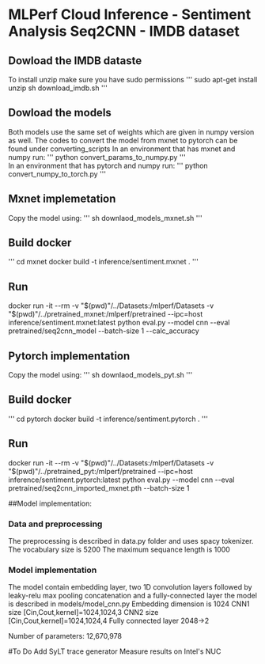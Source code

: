 # MLPerf Cloud Inference - Sentiment Analysis Seq2CNN - IMDB dataset

## Dowload the IMDB dataste
To install unzip make sure you have sudo permissions 
'''
  sudo apt-get install unzip
  sh download_imdb.sh
'''
## Dowload the models
Both models use the same set of weights which are given in numpy version as well.
The codes to convert the model from mxnet to pytorch can be found under converting_scripts 
In an environment that has mxnet and numpy run:
'''
    python convert_params_to_numpy.py
'''    
In an environment that has pytorch and numpy run:
'''
    python convert_numpy_to_torch.py
'''    

## Mxnet implemetation
Copy the model using:
'''
  sh downlaod_models_mxnet.sh
'''
## Build docker
'''
  cd mxnet
  docker build -t inference/sentiment.mxnet .
'''
## Run 
docker run -it --rm -v "$(pwd)"/../Datasets:/mlperf/Datasets -v "$(pwd)"/../pretrained_mxnet:/mlperf/pretrained --ipc=host inference/sentiment.mxnet:latest python eval.py --model cnn --eval pretrained/seq2cnn_model --batch-size 1 --calc_accuracy

## Pytorch implementation
Copy the model using:
'''
  sh downlaod_models_pyt.sh
'''
## Build docker
'''
  cd pytorch
  docker build -t inference/sentiment.pytorch .
'''
## Run 
docker run -it --rm -v "$(pwd)"/../Datasets:/mlperf/Datasets -v "$(pwd)"/../pretrained_pyt:/mlperf/pretrained --ipc=host inference/sentiment.pytorch:latest python eval.py  --model cnn --eval pretrained/seq2cnn_imported_mxnet.pth --batch-size 1 

##Model implementation:
### Data and preprocessing
The preprocessing is described in data.py folder and uses spacy tokenizer.
The vocabulary size is 5200
The maximum sequance length is 1000
### Model implementation
The model contain embedding layer, two 1D convolution layers followed by leaky-relu max pooling concatenation and a fully-connected layer the model is described in models/model_cnn.py
Embedding dimension is 1024
CNN1 size [Cin,Cout,kernel]=1024,1024,3
CNN2 size [Cin,Cout,kernel]=1024,1024,4
Fully connected layer 2048->2

Number of parameters:  12,670,978

#To Do
Add SyLT trace generator
Measure results on Intel's NUC

